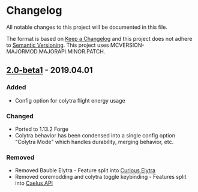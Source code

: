 # Changelog
All notable changes to this project will be documented in this file.

The format is based on [Keep a Changelog](http://keepachangelog.com/en/1.0.0/) and this project does not adhere to [Semantic Versioning](http://semver.org/spec/v2.0.0.html).
This project uses MCVERSION-MAJORMOD.MAJORAPI.MINOR.PATCH.

## [2.0-beta1](https://github.com/TheIllusiveC4/Colytra/compare/837f843e3288befada19de74121199a94141e642...master) - 2019.04.01
### Added
- Config option for colytra flight energy usage

### Changed
- Ported to 1.13.2 Forge
- Colytra behavior has been condensed into a single config option "Colytra Mode" which handles durability, merging behavior, etc.

### Removed
- Removed Bauble Elytra - Feature split into [Curious Elytra](https://minecraft.curseforge.com/projects/curious-elytra)
- Removed coremodding and colytra toggle keybinding - Features split into [Caelus API](https://minecraft.curseforge.com/projects/caelus)